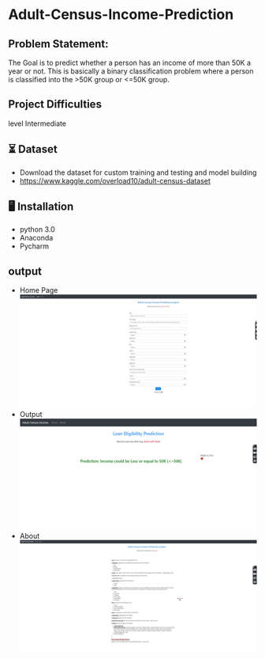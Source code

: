 # Adult-Census-Income-Prediction
## Problem Statement:
The Goal is to predict whether a person has an income of more than 50K a year or not.
This is basically a binary classification problem where a person is classified into the >50K group or <=50K group.
## Project Difficulties 
level Intermediate

## ⏳ Dataset
- Download the dataset for custom training and testing and model building
- https://www.kaggle.com/overload10/adult-census-dataset

## :desktop_computer:	Installation
- python 3.0 
- Anaconda
- Pycharm 

## output
 - Home Page
![Screenshot](https://github.com/devenpitaliya/Adult-income-prediction-api/blob/main/images/homepage.JPG)
- Output 
![Screenshot](https://github.com/devenpitaliya/Adult-income-prediction-api/blob/main/images/output.JPG)
- About 
![Screenshot](https://github.com/devenpitaliya/Adult-income-prediction-api/blob/main/images/about.JPG)

 
